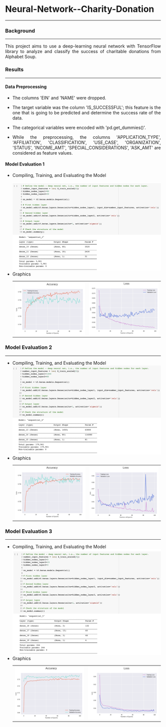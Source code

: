 <h1>Neural-Network--Charity-Donation</h1>
<hr>
<h3>Background</h3>
<hr>
<p align = 'justify'>This project aims to use a deep-learning neural network with TensorFlow library to analyze and classify the success of charitable donations from Alphabet Soup.</p>
<h3>Results</h3>
<hr>
<h4>Data Preprocessing</h4>
<ul>
  <li><p align = 'justify'>The columns 'EIN' and 'NAME' were dropped.</li>
  <li><p align = 'justify'>The target variable was the column 'IS_SUCCESSFUL'; this feature is the one that is going to be predicted and determine the success rate of the data.</li>
  <li><p align = 'justify'>The categorical variables were encoded with 'pd.get_dummies()'.</li>
  <li><p align = 'justify'>While the preprocessing, the columns 'APPLICATION_TYPE', 'AFFILIATION', 'CLASSIFICATION', 'USE_CASE', 'ORGANIZATION', 'STATUS', 'INCOME_AMT', 'SPECIAL_CONSIDERATIONS', 'ASK_AMT' are considered as feature values.</p></li>
</ul>
<h4>Model Evaluation 1</h4>
<ul>
  <li>Compiling, Training, and Evaluating the Model</li>
  <p align = 'justify'></p>
    <img src='https://github.com/Karla-Flores/Neural-Network--Charity-Donation/blob/main/ScreenShots/M1.png'>
  <li>Graphics </li>
  <table>
    <tbody>
     <tr>
       <td><img src='https://github.com/Karla-Flores/Neural-Network--Charity-Donation/blob/main/ScreenShots/M1_A.png'></td>
       <td><img src='https://github.com/Karla-Flores/Neural-Network--Charity-Donation/blob/main/ScreenShots/M1_L.png'></td>
     </tr>
    </tbody>
  </table>
</ul>
<h3>Model Evaluation 2</h3>
<hr>
<ul>
  <li>Compiling, Training, and Evaluating the Model</li>
      <img src='https://github.com/Karla-Flores/Neural-Network--Charity-Donation/blob/main/ScreenShots/M2.png'>
  <li>Graphics </li>
    <table>
    <tbody>
     <tr>
       <td><img src='https://github.com/Karla-Flores/Neural-Network--Charity-Donation/blob/main/ScreenShots/M2_A.png'></td>
       <td><img src='https://github.com/Karla-Flores/Neural-Network--Charity-Donation/blob/main/ScreenShots/M2_L.png'></td>
     </tr>
    </tbody>
  </table>
</ul>
<h3>Model Evaluation 3</h3>
<hr>
<ul>
  <li>Compiling, Training, and Evaluating the Model</li>
      <img src='https://github.com/Karla-Flores/Neural-Network--Charity-Donation/blob/main/ScreenShots/M3.png'>
  <li>Graphics </li>
    <table>
    <tbody>
     <tr>
       <td><img src='https://github.com/Karla-Flores/Neural-Network--Charity-Donation/blob/main/ScreenShots/M3_A.png'></td>
       <td><img src='https://github.com/Karla-Flores/Neural-Network--Charity-Donation/blob/main/ScreenShots/M3_L.png'></td>
     </tr>
    </tbody>
  </table>
</ul>

